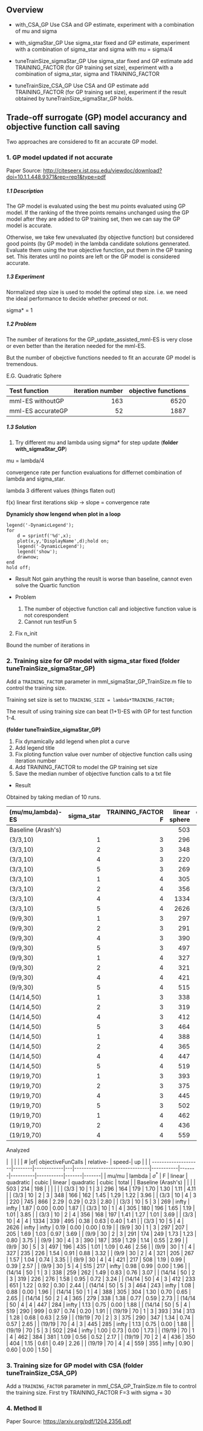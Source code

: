 ## Overview

- with_CSA_GP
Use CSA and GP estimate, experiment with a combination of mu and sigma 

- with_sigmaStar_GP
Use sigma_star fixed and GP estimate, experiment with a combination of sigma_star and sigma with mu = sigma/4

- tuneTrainSize_sigmaStar_GP
Use sigma_star fixed and GP estimate add TRAINING_FACTOR (for GP training set size), experiment with a combination of sigma_star, sigma and TRAINING_FACTOR 

- tuneTrainSize_CSA_GP
Use CSA and GP estimate add TRAINING_FACTOR (for GP training set size), experiment if the result obtained by tuneTrainSize_sigmaStar_GP holds.

## Trade-off surrogate (GP) model accurancy and objective function call saving

Two approaches are considered to fit an accurate GP model.

### 1. GP model updated if not accurate

Paper Source:  http://citeseerx.ist.psu.edu/viewdoc/download?doi=10.1.1.448.9371&rep=rep1&type=pdf

##### 1.1 Description

The GP model is evaluated using the best mu points evaluated using GP model. If the ranking of the three points remains unchanged using the GP model after they are added to GP training set, then we can say the GP model is accurate.

Otherwise, we take few unevaluated (by objective function) but considered good points (by GP model) in the lambda candidate solutions gennerated. Evaluate them using the true objective function, put them in the GP traning set. This iterates until no points are left or the GP model is considered accurate.


##### 1.3 Experiment

Normalized step size is used to model the optimal step size. i.e. we need the ideal performance to decide whether preceed or not. 

sigma* = 1



##### 1.2 Problem

The number of iterations for the GP_update_assisted_mml-ES is very close or even better than the iteration needed for the mml-ES.

But the number of obejctive functions needed to fit an accurate GP model is tremendous. 

E.G. Quadratic Sphere

| Test function       | iteration number|objective functions|
| :-------------------|-------------------:| ---------:|
|  mml-ES withoutGP   |163|6520|     
| mml-ES accurateGP| 52|1887| 


##### 1.3 Solution 


1. Try different mu and lambda using sigma* for step update (**folder with_sigmaStar_GP**)

mu = lambda/4

convergence rate per function evaluations for differnet combination of lambda and sigma_star.

lambda 3 different values (things flaten out)

f(x) linear first iterations skip -> slope = convergence rate 

**Dynamicly show lengend when plot in a loop**

```
legend('-DynamicLegend');
for 
	d = sprintf('%d',x);
	plot(x,y,'DisplayName',d);hold on;
	legend('-DynamicLegend');
    legend('show');
    drawnow;
end
hold off;
```

- Result
	Not gain anything the reuslt is worse than baseline, cannot even solve the Quartic function

- Problem 
	
	1. The number of objective function call and iobjective function value is not corespondent 
	2. Cannot run testFun 5


2. Fix n_init 

Bound the number of iterations in 



### 2. Training size for GP model with sigma_star fixed (folder tuneTrainSize_sigmaStar_GP)

Add a `TRAINING_FACTOR` parameter in mml_sigmaStar_GP_TrainSize.m file to control the training size.

Training set size is set to `TRAINING_SIZE = lambda*TRAINING_FACTOR;` 

The result of using training size can beat (1+1)-ES with GP for test function 1-4.

**(folder tuneTrainSize_sigmaStar_GP)**

1. Fix dynamically add legend when plot a curve
2. Add legend title
3. Fix ploting function value over number of objective function calls using iteration number 
4. Add TRAINING_FACTOR to model the GP training set size
5. Save the median number of objective function calls to a txt file 

- Result 

Obtained by taking median of 10 runs.

| (mu/mu,lambda)-ES |sigma_star|TRAINING_FACTOR F |linear sphere|quadratic sphere|cubic sphere |
| :-----------------|---------:| ----------------:| -----------:|---------------:|------------:|
|Baseline (Arash's) |          |                  |503			|214		     |198		   |
|(3/3,10)  			|1		   |3		          |296		    |164		     |179          |
|(3/3,10)  			|2		   |3		          |348		    |166		     |162          |
|(3/3,10)  			|4		   |3		          |220		    |745		     |866          |
|(3/3,10)  			|5		   |3		          |269		    |infty		     |infty        |
|(3/3,10)  			|1		   |4		          |305		    |180		     |196          |
|(3/3,10)  			|2		   |4		          |356		    |168		     |197          |
|(3/3,10)  			|4		   |4		          |1334		    |339		     |495          |
|(3/3,10)  			|5		   |4		          |2626		    |infty		     |infty        |
|(9/9,30)  			|1		   |3		          |297		    |207		     |205          |
|(9/9,30)  			|2		   |3		          |291		    |174		     |249          |
|(9/9,30)  			|4		   |3		          |390		    |187		     |359          |
|(9/9,30)  			|5		   |3		          |497		    |196		     |435          |
|(9/9,30)  			|1		   |4		          |327		    |235		     |226          |
|(9/9,30)  			|2		   |4		          |321		    |205		     |267          |
|(9/9,30)  			|4		   |4		          |421		    |217		     |508          |
|(9/9,30)  			|5		   |4		          |515		    |217		     |infty        |
|(14/14,50)			|1		   |3		          |338		    |259		     |262          |
|(14/14,50)			|2		   |3		          |319		    |226		     |276          |
|(14/14,50)			|4		   |3		          |412		    |233		     |651          |
|(14/14,50)			|5		   |3		          |464		    |243		     |infty        |
|(14/14,50)			|1		   |4		          |388		    |305		     |304          |
|(14/14,50)			|2		   |4		          |365		    |279		     |338          |
|(14/14,50)			|4		   |4		          |447		    |284		     |infty        |
|(14/14,50)			|5		   |4		          |519		    |290		     |999          |
|(19/19,70)			|1		   |3		          |393		    |314		     |313          |
|(19/19,70)			|2		   |3		          |375		    |290		     |347          |
|(19/19,70)			|4		   |3		          |445		    |285		     |infty        |
|(19/19,70)			|5		   |3		          |502		    |294		     |infty        |
|(19/19,70)			|1		   |4		          |462		    |384		     |381          |
|(19/19,70)			|2		   |4		          |436		    |350		     |404          |
|(19/19,70)			|4		   |4		          |559		    |355		     |infty        |



Analyzed 

| ﻿                   |        |            |   | \#   |of|  objectiveFunCalls         |  relative-     | speed-| up           |       |       |
--------------------|--------|------------|---|-------------------------------|-----------|-------|----------|-----------|-------|-------|
| mu/mu              | lambda | $\sigma^*$ | F | linear                        | quadratic | cubic | linear   | quadratic | cubic | total |
| Baseline (Arash's) |        |            |   | 503                           | 214       | 198   |          |           |       |       |
| (3/3               | 10     | 1          | 3 | 296                           | 164       | 179   | 1.70     | 1.30      | 1.11  | 4.11  |
| (3/3               | 10     | 2          | 3 | 348                           | 166       | 162   | 1.45     | 1.29      | 1.22  | 3.96  |
| (3/3               | 10     | 4          | 3 | 220                           | 745       | 866   | 2.29     | 0.29      | 0.23  | 2.80  |
| (3/3               | 10     | 5          | 3 | 269                           | infty     | infty | 1.87     | 0.00      | 0.00  | 1.87  |
| (3/3               | 10     | 1          | 4 | 305                           | 180       | 196   | 1.65     | 1.19      | 1.01  | 3.85  |
| (3/3               | 10     | 2          | 4 | 356                           | 168       | 197   | 1.41     | 1.27      | 1.01  | 3.69  |
| (3/3               | 10     | 4          | 4 | 1334                          | 339       | 495   | 0.38     | 0.63      | 0.40  | 1.41  |
| (3/3               | 10     | 5          | 4 | 2626                          | infty     | infty | 0.19     | 0.00      | 0.00  | 0.19  |
| (9/9               | 30     | 1          | 3 | 297                           | 207       | 205   | 1.69     | 1.03      | 0.97  | 3.69  |
| (9/9               | 30     | 2          | 3 | 291                           | 174       | 249   | 1.73     | 1.23      | 0.80  | 3.75  |
| (9/9               | 30     | 4          | 3 | 390                           | 187       | 359   | 1.29     | 1.14      | 0.55  | 2.99  |
| (9/9               | 30     | 5          | 3 | 497                           | 196       | 435   | 1.01     | 1.09      | 0.46  | 2.56  |
| (9/9               | 30     | 1          | 4 | 327                           | 235       | 226   | 1.54     | 0.91      | 0.88  | 3.32  |
| (9/9               | 30     | 2          | 4 | 321                           | 205       | 267   | 1.57     | 1.04      | 0.74  | 3.35  |
| (9/9               | 30     | 4          | 4 | 421                           | 217       | 508   | 1.19     | 0.99      | 0.39  | 2.57  |
| (9/9               | 30     | 5          | 4 | 515                           | 217       | infty | 0.98     | 0.99      | 0.00  | 1.96  |
| (14/14             | 50     | 1          | 3 | 338                           | 259       | 262   | 1.49     | 0.83      | 0.76  | 3.07  |
| (14/14             | 50     | 2          | 3 | 319                           | 226       | 276   | 1.58     | 0.95      | 0.72  | 3.24  |
| (14/14             | 50     | 4          | 3 | 412                           | 233       | 651   | 1.22     | 0.92      | 0.30  | 2.44  |
| (14/14             | 50     | 5          | 3 | 464                           | 243       | infty | 1.08     | 0.88      | 0.00  | 1.96  |
| (14/14             | 50     | 1          | 4 | 388                           | 305       | 304   | 1.30     | 0.70      | 0.65  | 2.65  |
| (14/14             | 50     | 2          | 4 | 365                           | 279       | 338   | 1.38     | 0.77      | 0.59  | 2.73  |
| (14/14             | 50     | 4          | 4 | 447                           | 284       | infty | 1.13     | 0.75      | 0.00  | 1.88  |
| (14/14             | 50     | 5          | 4 | 519                           | 290       | 999   | 0.97     | 0.74      | 0.20  | 1.91  |
| (19/19             | 70     | 1          | 3 | 393                           | 314       | 313   | 1.28     | 0.68      | 0.63  | 2.59  |
| (19/19             | 70     | 2          | 3 | 375                           | 290       | 347   | 1.34     | 0.74      | 0.57  | 2.65  |
| (19/19             | 70     | 4          | 3 | 445                           | 285       | infty | 1.13     | 0.75      | 0.00  | 1.88  |
| (19/19             | 70     | 5          | 3 | 502                           | 294       | infty | 1.00     | 0.73      | 0.00  | 1.73  |
| (19/19             | 70     | 1          | 4 | 462                           | 384       | 381   | 1.09     | 0.56      | 0.52  | 2.17  |
| (19/19             | 70     | 2          | 4 | 436                           | 350       | 404   | 1.15     | 0.61      | 0.49  | 2.26  |
| (19/19             | 70     | 4          | 4 | 559                           | 355       | infty | 0.90     | 0.60      | 0.00  | 1.50  |



### 3. Training size for GP model with CSA (folder tuneTrainSize_CSA_GP)

Add a `TRAINING_FACTOR` parameter in mml_CSA_GP_TrainSize.m file to control the training size.
First try TRAINING_FACTOR F=3 with sigma = 30




### 4. Method II

Paper Source:  https://arxiv.org/pdf/1204.2356.pdf





